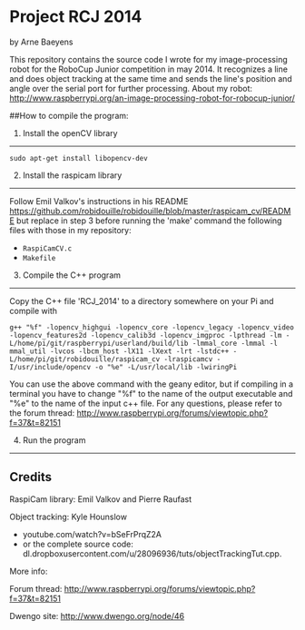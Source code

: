 Project RCJ 2014
================
by Arne Baeyens

This repository contains the source code I wrote for my image-processing robot for the RoboCup Junior competition in may 2014. It recognizes a line and does object tracking at the same time and sends the line's position and angle over the serial port for further processing.
About my robot: http://www.raspberrypi.org/an-image-processing-robot-for-robocup-junior/


##How to compile the program:

1. Install the openCV library
----------------------------------------
    sudo apt-get install libopencv-dev

2. Install the raspicam library
----------------------------------------
Follow Emil Valkov's instructions in his README
https://github.com/robidouille/robidouille/blob/master/raspicam_cv/README but replace in step 3 before running the 'make' command the following files with those in my repository:
* `RaspiCamCV.c`
* `Makefile`

3. Compile the C++ program
----------------------------------------
Copy the C++ file 'RCJ_2014' to a directory somewhere on your Pi
and compile with 

    g++ "%f" -lopencv_highgui -lopencv_core -lopencv_legacy -lopencv_video -lopencv_features2d -lopencv_calib3d -lopencv_imgproc -lpthread -lm -L/home/pi/git/raspberrypi/userland/build/lib -lmmal_core -lmmal -l mmal_util -lvcos -lbcm_host -lX11 -lXext -lrt -lstdc++ -L/home/pi/git/robidouille/raspicam_cv -lraspicamcv -I/usr/include/opencv -o "%e" -L/usr/local/lib -lwiringPi

You can use the above command with the geany editor, but if compiling in a terminal you have to change "%f" to the name of the output executable and "%e" to the name of the input c++ file.
For any questions, please refer to the forum thread:
http://www.raspberrypi.org/forums/viewtopic.php?f=37&t=82151

4. Run the program
----------------------------------------



Credits
----------------------------------------
RaspiCam library: Emil Valkov and Pierre Raufast

Object tracking: Kyle Hounslow
 - youtube.com/watch?v=bSeFrPrqZ2A
 - or the complete source code: dl.dropboxusercontent.com/u/28096936/tuts/objectTrackingTut.cpp.

 
More info:

Forum thread: http://www.raspberrypi.org/forums/viewtopic.php?f=37&t=82151

Dwengo site: http://www.dwengo.org/node/46
